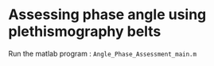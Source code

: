 # Assessing phase angle using plethismography belts

Run the matlab program :
`Angle_Phase_Assessment_main.m`

